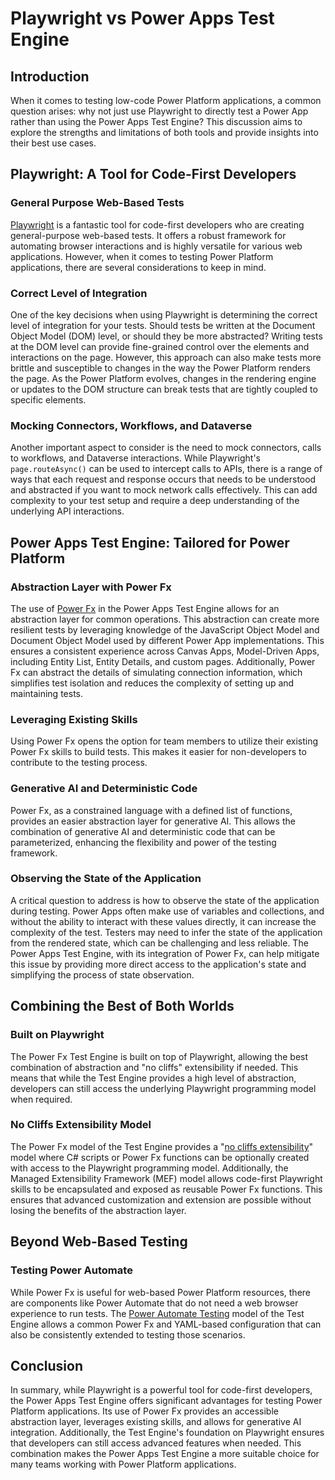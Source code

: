 # Playwright vs Power Apps Test Engine

## Introduction

When it comes to testing low-code Power Platform applications, a common question arises: why not just use Playwright to directly test a Power App rather than using the Power Apps Test Engine? This discussion aims to explore the strengths and limitations of both tools and provide insights into their best use cases.

## Playwright: A Tool for Code-First Developers

### General Purpose Web-Based Tests

[Playwright](https://playwright.dev/) is a fantastic tool for code-first developers who are creating general-purpose web-based tests. It offers a robust framework for automating browser interactions and is highly versatile for various web applications. However, when it comes to testing Power Platform applications, there are several considerations to keep in mind.

### Correct Level of Integration

One of the key decisions when using Playwright is determining the correct level of integration for your tests. Should tests be written at the Document Object Model (DOM) level, or should they be more abstracted? Writing tests at the DOM level can provide fine-grained control over the elements and interactions on the page. However, this approach can also make tests more brittle and susceptible to changes in the way the Power Platform renders the page. As the Power Platform evolves, changes in the rendering engine or updates to the DOM structure can break tests that are tightly coupled to specific elements.

### Mocking Connectors, Workflows, and Dataverse

Another important aspect to consider is the need to mock connectors, calls to workflows, and Dataverse interactions. While Playwright's `page.routeAsync()` can be used to intercept calls to APIs, there is a range of ways that each request and response occurs that needs to be understood and abstracted if you want to mock network calls effectively. This can add complexity to your test setup and require a deep understanding of the underlying API interactions.

## Power Apps Test Engine: Tailored for Power Platform

### Abstraction Layer with Power Fx

The use of [Power Fx](https://learn.microsoft.com/power-platform/power-fx/overview) in the Power Apps Test Engine allows for an abstraction layer for common operations. This abstraction can create more resilient tests by leveraging knowledge of the JavaScript Object Model and Document Object Model used by different Power App implementations. This ensures a consistent experience across Canvas Apps, Model-Driven Apps, including Entity List, Entity Details, and custom pages. Additionally, Power Fx can abstract the details of simulating connection information, which simplifies test isolation and reduces the complexity of setting up and maintaining tests.

### Leveraging Existing Skills

Using Power Fx opens the option for team members to utilize their existing Power Fx skills to build tests. This makes it easier for non-developers to contribute to the testing process.

### Generative AI and Deterministic Code

Power Fx, as a constrained language with a defined list of functions, provides an easier abstraction layer for generative AI. This allows the combination of generative AI and deterministic code that can be parameterized, enhancing the flexibility and power of the testing framework.

### Observing the State of the Application

A critical question to address is how to observe the state of the application during testing. Power Apps often make use of variables and collections, and without the ability to interact with these values directly, it can increase the complexity of the test. Testers may need to infer the state of the application from the rendered state, which can be challenging and less reliable. The Power Apps Test Engine, with its integration of Power Fx, can help mitigate this issue by providing more direct access to the application's state and simplifying the process of state observation.

## Combining the Best of Both Worlds

### Built on Playwright

The Power Fx Test Engine is built on top of Playwright, allowing the best combination of abstraction and "no cliffs" extensibility if needed. This means that while the Test Engine provides a high level of abstraction, developers can still access the underlying Playwright programming model when required.

### No Cliffs Extensibility Model

The Power Fx model of the Test Engine provides a "[no cliffs extensibility](../examples/understanding-no-cliffs-extensibility-model.md)" model where C# scripts or Power Fx functions can be optionally created with access to the Playwright programming model. Additionally, the Managed Extensibility Framework (MEF) model allows code-first Playwright skills to be encapsulated and exposed as reusable Power Fx functions. This ensures that advanced customization and extension are possible without losing the benefits of the abstraction layer.

## Beyond Web-Based Testing

### Testing Power Automate

While Power Fx is useful for web-based Power Platform resources, there are components like Power Automate that do not need a web browser experience to run tests. The [Power Automate Testing](../examples/coe-kit-powerautomate-testing.md) model of the Test Engine allows a common Power Fx and YAML-based configuration that can also be consistently extended to testing those scenarios.

## Conclusion

In summary, while Playwright is a powerful tool for code-first developers, the Power Apps Test Engine offers significant advantages for testing Power Platform applications. Its use of Power Fx provides an accessible abstraction layer, leverages existing skills, and allows for generative AI integration. Additionally, the Test Engine's foundation on Playwright ensures that developers can still access advanced features when needed. This combination makes the Power Apps Test Engine a more suitable choice for many teams working with Power Platform applications.